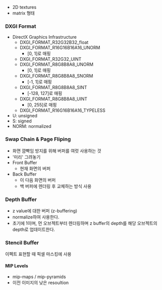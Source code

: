- 2D textures
- matrix 형태

### DXGI Format
- DirectX Graphics Infrastructure
	- DXGI_FORMAT_R32G32B32_float
	- DXGI_FORMAT_R16G16B16A16_UNORM 
		- \[0, 1]로 매핑
	- DXGI_FORMAT_R32G32_UINT
	- DXGI_FORMAT_R8G8B8A8_UNORM
		-  \[0, 1]로 매핑
	- DXGI_FORMAT_R8G8B8A8_SNORM 
		-  \[-1, 1]로 매핑
	- DXGI_FORMAT_R8G8B8A8_SINT
		-  \[-128, 127]로 매핑
	- DXGI_FORMAT_R8G8B8A8_UINT
		-  \[0, 255]로 매핑
	- DXGI_FORMAT_R16G16B16A16_TYPELESS
- U: unsigned
- S: signed
- NORM: normalized
### Swap Chain & Page Fliping
- 화면 깜빡임 방지를 위해 버퍼를 여럿 사용하는 것
- '미리' 그려놓기
- Front Buffer
	- 현재 화면의 버퍼
- Back Buffer
	- 이 다음 화면의 버퍼
	- 백 버퍼에 렌더링 후 교체하는 방식 사용
### Depth Buffer
- z value에 대한 버퍼 (z-buffering)
- normalize하여 사용한다.
- 초기에 1이며, 먼 오브젝트부터 렌더링하며 z buffer의 depth를 해당 오브젝트의 depth로 업데이트한다.
### Stencil Buffer
이펙트 표현할 때 픽셀 마스킹에 사용
#### MIP Levels
- mip-maps / mip-pyramids
- 이전 이미지의 낮은 resoultion 
